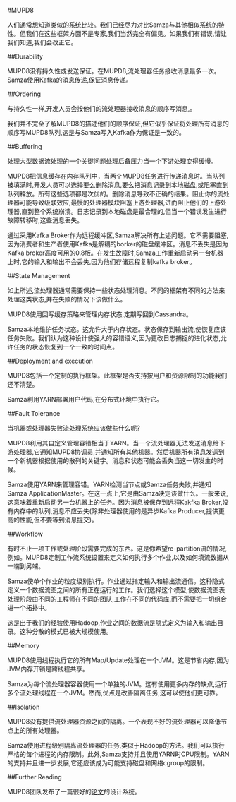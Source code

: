 #MUPD8

人们通常想知道类似的系统比较。我们已经尽力对比Samza与其他相似系统的特性。但我们在这些框架方面不是专家,我们当然完全有偏见。如果我们有错误,请让我们知道,我们会改正它。

##Durability

MUPD8没有持久性或发送保证。在MUPD8,流处理器任务接收消息最多一次。Samza使用Kafka的消息传递,保证消息传递。

##Ordering

与持久性一样,开发人员会按他们的流处理器接收消息的顺序写消息,。

我们并不完全了解MUPD8的描述他们的顺序保证,但它似乎保证将处理所有消息的顺序写MUPD8队列,这是与Samza写入Kafka作为保证是一致的。

##Buffering

处理大型数据流处理的一个关键问题处理后备压力当一个下游处理变得缓慢。

MUPD8把信息缓存在内存队列中，当两个MUPD8任务进行传递消息时。当队列被填满时,开发人员可以选择要么删除消息,要么把消息记录到本地磁盘,或阻塞直到队列释放。所有这些选项都是次优的。删除消息导致不正确的结果。阻止你的流处理器可能导致级联效应,最慢的处理器模块阻塞上游处理器,进而阻止他们的上游处理器,直到整个系统崩溃。日志记录到本地磁盘是最合理的,但当一个错误发生进行故障转移时,这些消息丢失。

通过采用Kafka Broker作为远程缓冲区,Samza解决所有上述问题。它不需要阻塞,因为消费者和生产者使用Kafka是解耦的borker的磁盘缓冲区。消息不丢失是因为Kafka broker高度可用的0.8版。在发生故障时,Samza工作重新启动另一台机器上时,它的输入和输出不会丢失,因为他们存储远程复制kafka broker。

##State Management

如上所述,流处理器通常需要保持一些状态处理消息。不同的框架有不同的方法来处理这类状态,并在失败的情况下该做什么。

MUPD8使用回写缓存策略来管理内存状态,定期写回到Cassandra。

Samza本地维护任务状态。这允许大于内存状态。状态保存到输出流,使恢复应该任务失败。我们认为这种设计使强大的容错语义,因为更改日志捕捉的进化状态,允许任务的状态恢复到一个一致的时间点。

##Deployment and execution

MUPD8包括一个定制的执行框架。此框架是否支持按用户和资源限制的功能我们还不清楚。

Samza利用YARN部署用户代码,在分布式环境中执行它。

##Fault Tolerance

当机器或处理器失败流处理系统应该做些什么呢?

MUPD8利用其自定义管理容错相当于YARN。当一个流处理器无法发送消息给下游处理器,它通知MUPD8协调员,并通知所有其他机器。然后机器所有消息发送到一个新机器根据使用的散列的关键字。消息和状态可能会丢失当这一切发生的时候。

Samza使用YARN来管理容错。YARN检测当节点或Samza任务失败,并通知Samza ApplicationMaster。在这一点上,它是由Samza决定该做什么。一般来说,这意味着重新启动另一台机器上的任务。因为消息被保存到远程Kakfka Broker,没有内存中的队列,消息不应丢失(除非处理器使用的是异步Kafka Producer,提供更高的性能,但不要等到消息提交)。

##Workflow

有时不止一项工作或处理阶段需要完成的东西。这是你希望re-partition流的情况,例如。MUPD8定制工作流系统设置来定义如何执行多个作业,以及如何填流数据从一端到另端。

Samza使单个作业的粒度级别执行。作业通过指定输入和输出流通信。这种隐式定义一个数据流图之间的所有正在运行的工作。我们选择这个模型,使数据流图表处理阶段由不同的工程师在不同的团队,工作在不同的代码库,而不需要把一切组合进一个拓扑中。

这是出于我们的经验使用Hadoop,作业之间的数据流是隐式定义为输入和输出目录。这种分散的模式已被大规模使用。

##Memory

MUPD8使用线程执行它的所有Map/Update处理在一个JVM。这是节省内存,因为JVM内存开销是跨线程共享。

Samza为每个流处理器容器使用一个单独的JVM。这有使用更多内存的缺点,运行多个流处理线程在一个JVM。然而,优点是改善隔离任务,这可以使他们更可靠。

##Isolation

MUPD8没有提供流处理器资源之间的隔离。一个表现不好的流处理器可以降低节点上的所有处理器。

Samza使用进程级别隔离流处理器的任务,类似于Hadoop的方法。我们可以执行严格的每个进程的内存限制。此外,Samza支持并且使用YARN时CPU限制。YARN的支持并且进一步发展,它还应该成为可能支持磁盘和网络cgroup的限制。

##Further Reading

MUPD8团队发布了一篇很好的[论文](http://vldb.org/pvldb/vol5/p1814_wanglam_vldb2012.pdf)的设计系统。